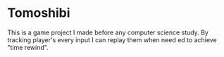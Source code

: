 # Tomoshibi
This is a game project I made before any computer science study. By tracking player's every input I can replay them when need ed to achieve "time rewind".
